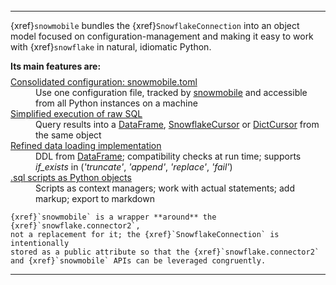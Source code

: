 ```{include} /badges.md
```
<hr style="margin-top: -0.2rem;">

{xref}`snowmobile` bundles the {xref}`SnowflakeConnection` into an object model focused on configuration-management
and making it easy to work with {xref}`snowflake` in natural, idiomatic Python.

**Its main features are:**
<style>
truncated {
    margin: 0 0.1rem 0.1rem 1.1rem;
}
</style>
<DL style="margin-top: -0.4em;">
<DT><span class="fa fa-check text-success mr-1"></span><a class="reference internal" href="usage/snowmobile_toml.html#snowmobile-toml"><span class="std std-doc">Consolidated configuration: snowmobile.toml</span></a>
    <dd class="truncated">Use one configuration file, tracked by <a class="reference external" href="https://pypi.org/project/snowmobile/">snowmobile</a> and accessible from all Python instances on a machine

<DT><span class="fa fa-check text-success mr-1"></span><a class="reference internal" href="usage/connector.html#executing-raw-sql"><span class="std std-doc">Simplified execution of raw SQL</span></a>
    <dd class="truncated">Query results into a <a class="reference external" href="https://pandas.pydata.org/pandas-docs/stable/reference/api/pandas.DataFrame.html">DataFrame</a>, 
    <a class="reference external" href="https://docs.snowflake.com/en/user-guide/python-connector-api.html#cursor">SnowflakeCursor</a> or 
    <a class="reference external" href="https://docs.snowflake.com/en/user-guide/python-connector-api.html#cursor">DictCursor</a> from the same object

<DT><span class="fa fa-check text-success mr-1"></span><a class="reference internal" href="usage/table.html"><span class="std std-doc">Refined data loading implementation</span></a>
    <dd class="truncated">DDL from <a class="reference external" href="https://pandas.pydata.org/pandas-docs/stable/reference/api/pandas.DataFrame.html">DataFrame</a>;
    compatibility checks at run time; supports <i>if_exists</i> in (<i>'truncate'</i>, <i>'append'</i>, <i>'replace'</i>, <i>'fail'</i>)

<DT><span class="fa fa-check text-success mr-1"></span><a class="reference internal" href="usage/script.html#examples"><span class="std std-doc">.sql scripts as Python objects</span></a>
    <dd class="truncated">Scripts as context managers; work with actual statements; add markup; export to markdown
</DL>

```{note} 
{xref}`snowmobile` is a wrapper **around** the {xref}`snowflake.connector2`, 
not a replacement for it; the {xref}`SnowflakeConnection` is intentionally
stored as a public attribute so that the {xref}`snowflake.connector2` 
and {xref}`snowmobile` APIs can be leveraged congruently. 
```

<hr style="margin: 0;">
